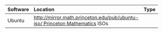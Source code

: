 | Software | Location                                                                                                                                              | Type |
| :------- | :---------------------------------------------------------------------------------------------------------------------------------------------------- | :--- |
| Ubuntu   | [http://mirror.math.princeton.edu/pub/ubuntu-iso/ Princeton Mathematics](http://mirror.math.princeton.edu/pub/ubuntu-iso/_Princeton_Mathematics) ISOs |      |

